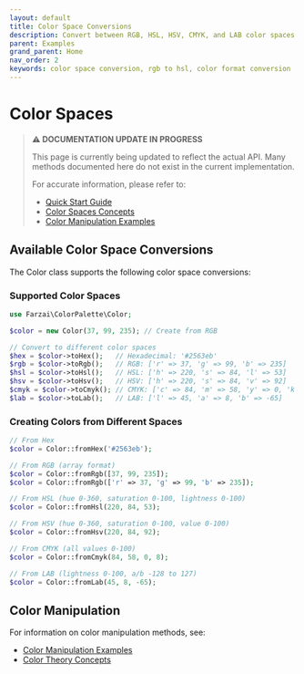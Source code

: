 ```yaml
---
layout: default
title: Color Space Conversions
description: Convert between RGB, HSL, HSV, CMYK, and LAB color spaces with practical examples
parent: Examples
grand_parent: Home
nav_order: 2
keywords: color space conversion, rgb to hsl, color format conversion
---
```


# Color Spaces

> **⚠️ DOCUMENTATION UPDATE IN PROGRESS**
>
> This page is currently being updated to reflect the actual API. Many methods documented here do not exist in the current implementation.
>
> For accurate information, please refer to:
> - [Quick Start Guide](../../quick-start.md)
> - [Color Spaces Concepts](../../concepts/color-spaces.md)
> - [Color Manipulation Examples](./color-manipulation.md)

## Available Color Space Conversions

The Color class supports the following color space conversions:

### Supported Color Spaces

```php
use Farzai\ColorPalette\Color;

$color = new Color(37, 99, 235); // Create from RGB

// Convert to different color spaces
$hex = $color->toHex();   // Hexadecimal: '#2563eb'
$rgb = $color->toRgb();   // RGB: ['r' => 37, 'g' => 99, 'b' => 235]
$hsl = $color->toHsl();   // HSL: ['h' => 220, 's' => 84, 'l' => 53]
$hsv = $color->toHsv();   // HSV: ['h' => 220, 's' => 84, 'v' => 92]
$cmyk = $color->toCmyk(); // CMYK: ['c' => 84, 'm' => 58, 'y' => 0, 'k' => 8]
$lab = $color->toLab();   // LAB: ['l' => 45, 'a' => 8, 'b' => -65]
```

### Creating Colors from Different Spaces

```php
// From Hex
$color = Color::fromHex('#2563eb');

// From RGB (array format)
$color = Color::fromRgb([37, 99, 235]);
$color = Color::fromRgb(['r' => 37, 'g' => 99, 'b' => 235]);

// From HSL (hue 0-360, saturation 0-100, lightness 0-100)
$color = Color::fromHsl(220, 84, 53);

// From HSV (hue 0-360, saturation 0-100, value 0-100)
$color = Color::fromHsv(220, 84, 92);

// From CMYK (all values 0-100)
$color = Color::fromCmyk(84, 58, 0, 8);

// From LAB (lightness 0-100, a/b -128 to 127)
$color = Color::fromLab(45, 8, -65);
```

## Color Manipulation

For information on color manipulation methods, see:
- [Color Manipulation Examples](./color-manipulation.md)
- [Color Theory Concepts](../../concepts/color-theory.md)

